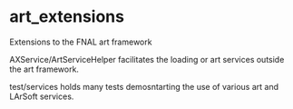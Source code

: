 # art_extensions
Extensions to the FNAL art framework

AXService/ArtServiceHelper facilitates the loading or art services outside the art framework.

test/services holds many tests demosntarting the use of various art and LArSoft services.
